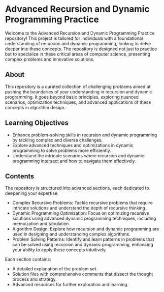 # Advanced Recursion and Dynamic Programming Practice

Welcome to the Advanced Recursion and Dynamic Programming Practice repository! This project is tailored for individuals with a foundational understanding of recursion and dynamic programming, looking to delve deeper into these concepts. The repository is designed not just to practice but to specialize in these critical areas of computer science, presenting complex problems and innovative solutions.

## About

This repository is a curated collection of challenging problems aimed at pushing the boundaries of your understanding in recursion and dynamic programming. It goes beyond basic principles, exploring nuanced scenarios, optimization techniques, and advanced applications of these concepts in algorithm design.

## Learning Objectives

  - Enhance problem-solving skills in recursion and dynamic programming by tackling complex and diverse challenges.
  - Explore advanced techniques and optimizations in dynamic programming to solve problems more efficiently.
  - Understand the intricate scenarios where recursion and dynamic programming intersect and how to navigate them effectively.

## Contents

The repository is structured into advanced sections, each dedicated to deepening your expertise:

  - Complex Recursive Problems: Tackle recursive problems that require intricate solutions and understand the depth of recursive thinking.
  - Dynamic Programming Optimization: Focus on optimizing recursive solutions using advanced dynamic programming techniques, including memoization and tabulation.
  - Algorithm Design: Explore how recursion and dynamic programming are used in designing and understanding complex algorithms.
  - Problem Solving Patterns: Identify and learn patterns in problems that can be solved using recursion and dynamic programming, enhancing your ability to apply these concepts intuitively.

Each section contains:

  - A detailed explanation of the problem set.
  - Solution files with comprehensive comments that dissect the thought process and strategy.
  - Advanced resources for further exploration and learning.
